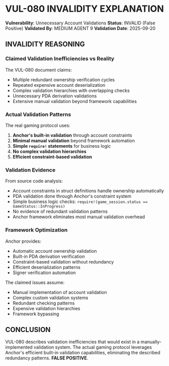 # VUL-080 INVALIDITY EXPLANATION

**Vulnerability**: Unnecessary Account Validations
**Status**: INVALID (False Positive)
**Validated By**: MEDIUM AGENT 9
**Validation Date**: 2025-09-20

## INVALIDITY REASONING

### Claimed Validation Inefficiencies vs Reality

The VUL-080 document claims:
- Multiple redundant ownership verification cycles
- Repeated expensive account deserialization
- Complex validation hierarchies with overlapping checks
- Unnecessary PDA derivation validations
- Extensive manual validation beyond framework capabilities

### Actual Validation Patterns

The real gaming protocol uses:
1. **Anchor's built-in validation** through account constraints
2. **Minimal manual validation** beyond framework automation
3. **Simple `require!` statements** for business logic
4. **No complex validation hierarchies**
5. **Efficient constraint-based validation**

### Validation Evidence

From source code analysis:
- Account constraints in struct definitions handle ownership automatically
- PDA validation done through Anchor's constraint system
- Simple business logic checks: `require!(game_session.status == GameStatus::InProgress)`
- No evidence of redundant validation patterns
- Anchor framework eliminates most manual validation overhead

### Framework Optimization

Anchor provides:
- Automatic account ownership validation
- Built-in PDA derivation verification
- Constraint-based validation without redundancy
- Efficient deserialization patterns
- Signer verification automation

The claimed issues assume:
- Manual implementation of account validation
- Complex custom validation systems
- Redundant checking patterns
- Expensive validation hierarchies
- Framework bypassing

## CONCLUSION

VUL-080 describes validation inefficiencies that would exist in a manually-implemented validation system. The actual gaming protocol leverages Anchor's efficient built-in validation capabilities, eliminating the described redundancy patterns. **FALSE POSITIVE**.